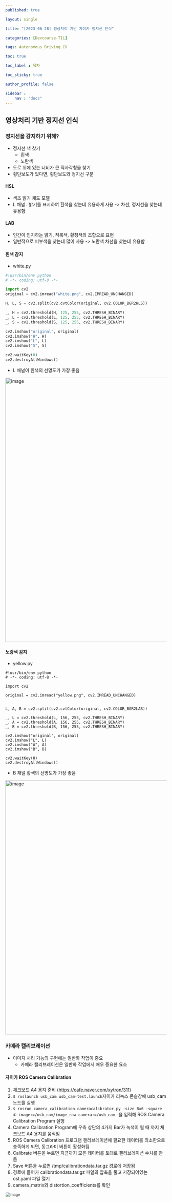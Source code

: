 ```yaml
---
published: true

layout: single

title: "[2023-06-28] 영상처리 기반 자이카 정지선 인식"

categories: [Devcourse-TIL]

tags: Autonomous_Driving CV

toc: true

toc_label : 목차

toc_sticky: true

author_profile: false

sidebar :
    nav : "docs"
---
```


## 영상처리 기반 정지선 인식



### 정지선을 감지하기 위해?

- 정지선 색 찾기
  - 흰색
  - 노란색
- 도로 위에 있는 너비가 큰 직사각형을 찾기
- 횡단보도가 있다면, 횡단보도와 정지선 구분



#### HSL

- 색조 밝기 채도 모델
- L 채널 : 밝기를 표시하여 흰색을 찾는데 유용하게 사용 -> 차선, 정지선을 찾는데 유용함



#### LAB

- 인간이 인지하는 밝기, 적록색, 황청색의 조합으로 표현
- 일반적으로 피부색을 찾는데 많이 사용 -> 노란색 차선을 찾는데 유용함



#### 흰색 감지

- white.py

```python
#!usr/bin/env python
# -*- coding: utf-8 -*-

import cv2
original = cv2.imread("white.png", cv2.IMREAD_UNCHANGED)

H, L, S = cv2.split(cv2.cvtColor(original, cv2.COLOR_BGR2HLS))

_, H = cv2.threshold(H, 125, 255, cv2.THRESH_BINARY)
_, L = cv2.threshold(L, 125, 255, cv2.THRESH_BINARY)
_, S = cv2.threshold(S, 125, 255, cv2.THRESH_BINARY)

cv2.imshow("original", original)
cv2.imshow("H", H)
cv2.imshow("L", L)
cv2.imshow("S", S)

cv2.waitKey(0)
cv2.destroyAllWindows()
```

- L 채널이 흰색의 선명도가 가장 좋음

<img width="824" alt="image" src="https://github.com/shpark98/Projects/assets/116723552/7d9768cd-56e7-47c1-b7c5-7ae04a12317c">



#### 노랑색 감지

- yellow.py

```
#!usr/bin/env python
# -*- coding: utf-8 -*-

import cv2

original = cv2.imread("yellow.png", cv2.IMREAD_UNCHANGED)


L, A, B = cv2.split(cv2.cvtColor(original, cv2.COLOR_BGR2LAB))

_, L = cv2.threshold(L, 156, 255, cv2.THRESH_BINARY)
_, A = cv2.threshold(A, 156, 255, cv2.THRESH_BINARY)
_, B = cv2.threshold(B, 156, 255, cv2.THRESH_BINARY)

cv2.imshow("original", original)
cv2.imshow("L", L)
cv2.imshow("A", A)
cv2.imshow("B", B)

cv2.waitKey(0)
cv2.destroyAllWindows()
```

- B 채널 황색의 선명도가 가장 좋음

<img width="792" alt="image" src="https://github.com/shpark98/Projects/assets/116723552/76b32ade-cc30-45db-866c-e78b4dbd7bcf">



### 카메라 캘리브레이션

- 이미지 처리 기능의 구현에는 일반화 작업이 중요
  - 카메라 캘리브레이션은 일반화 작업에서 매우 중요한 요소



#### 자이카 ROS Camera Calibration

1. 체크보드 A4 용지 준비 (https://cafe.naver.com/xytron/311)
2. `$ roslaunch usb_cam usb_cam-test.launch`자이카 리눅스 콘솔창에 usb_cam 노드를 실행
3. `$ rosrun camera_calibration cameracalibrator.py -size 8x6 -square ① image:=/usb_cam/image_raw camera:=/usb_cam ` 을 입력해 ROS Camera Calibration Program 실행
4. Camera Calibration Program에 우측 상단의 4가지 Bar가 녹색이 될 때 까지 체크보드 A4 용지를 움직임
5. ROS Camera Calibration 프로그램 캘리브레이션에 필요한 데이터를 최소한으로 충족하게 되면, 동그라미 버튼이 활성화됨
6. Calibrate 버튼을 누르면 지금까지 모은 데이터를 토대로 캘리브레이션 수치를 만듬
7. Save 버튼을 누르면 /tmp/calibrationdata.tar.gz 경로에 저장됨
8. 경로에 들어가 calibrationdata.tar.gz 파일의 압축을 풀고 저장되어있는 ost.yaml 파일 열기
9. camera_matrix와 distortion_coefficients를 확인

<img width="884" alt="image" src="https://github.com/shpark98/Projects/assets/116723552/bcab660c-6883-4aed-9e7a-cc3ccc639ade" style="zoom:80%;" >

